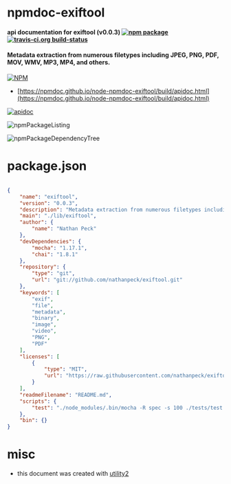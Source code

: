 # npmdoc-exiftool

#### api documentation for  exiftool (v0.0.3)  [![npm package](https://img.shields.io/npm/v/npmdoc-exiftool.svg?style=flat-square)](https://www.npmjs.org/package/npmdoc-exiftool) [![travis-ci.org build-status](https://api.travis-ci.org/npmdoc/node-npmdoc-exiftool.svg)](https://travis-ci.org/npmdoc/node-npmdoc-exiftool)

#### Metadata extraction from numerous filetypes including JPEG, PNG, PDF, MOV, WMV, MP3, MP4, and others.

[![NPM](https://nodei.co/npm/exiftool.png?downloads=true&downloadRank=true&stars=true)](https://www.npmjs.com/package/exiftool)

- [https://npmdoc.github.io/node-npmdoc-exiftool/build/apidoc.html](https://npmdoc.github.io/node-npmdoc-exiftool/build/apidoc.html)

[![apidoc](https://npmdoc.github.io/node-npmdoc-exiftool/build/screenCapture.buildCi.browser.%252Ftmp%252Fbuild%252Fapidoc.html.png)](https://npmdoc.github.io/node-npmdoc-exiftool/build/apidoc.html)

![npmPackageListing](https://npmdoc.github.io/node-npmdoc-exiftool/build/screenCapture.npmPackageListing.svg)

![npmPackageDependencyTree](https://npmdoc.github.io/node-npmdoc-exiftool/build/screenCapture.npmPackageDependencyTree.svg)



# package.json

```json

{
    "name": "exiftool",
    "version": "0.0.3",
    "description": "Metadata extraction from numerous filetypes including JPEG, PNG, PDF, MOV, WMV, MP3, MP4, and others.",
    "main": "./lib/exiftool",
    "author": {
        "name": "Nathan Peck"
    },
    "devDependencies": {
        "mocha": "1.17.1",
        "chai": "1.8.1"
    },
    "repository": {
        "type": "git",
        "url": "git://github.com/nathanpeck/exiftool.git"
    },
    "keywords": [
        "exif",
        "file",
        "metadata",
        "binary",
        "image",
        "video",
        "PNG",
        "PDF"
    ],
    "licenses": [
        {
            "type": "MIT",
            "url": "https://raw.githubusercontent.com/nathanpeck/exiftool/master/LICENSE"
        }
    ],
    "readmeFilename": "README.md",
    "scripts": {
        "test": "./node_modules/.bin/mocha -R spec -s 100 ./tests/test.js"
    },
    "bin": {}
}
```



# misc
- this document was created with [utility2](https://github.com/kaizhu256/node-utility2)
